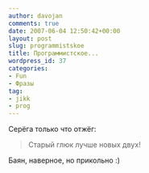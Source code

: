 ```yaml
---
author: davojan
comments: true
date: 2007-06-04 12:50:42+00:00
layout: post
slug: programmistskoe
title: Программистское...
wordpress_id: 37
categories:
- Fun
- Фразы
tag:
- jikk
- prog
---
```


Серёга только что отжёг:

> Старый глюк лучше новых двух!

Баян, наверное, но прикольно :)
